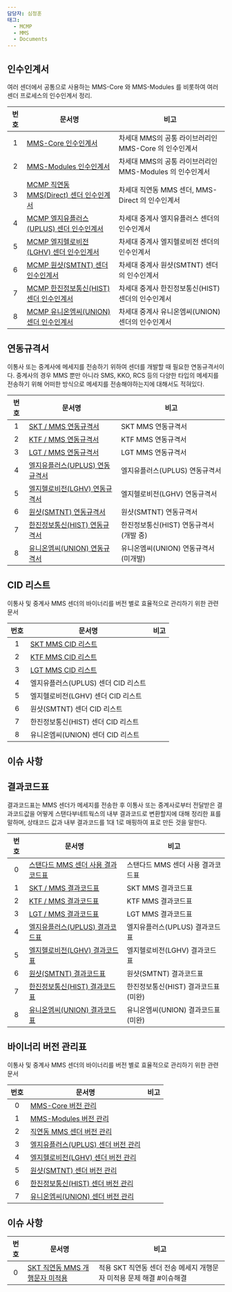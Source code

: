 ```yaml
---
담당자: 심정훈
태그:
  - MCMP
  - MMS
  - Documents
---
```



## 인수인계서

여러 센더에서 공통으로 사용하는 MMS-Core 와 MMS-Modules 를 비롯하여 여러 센더 프로세스의 인수인계서 정리.

| **번호** | <center>**문서명**</center>          | <center>**비고**</center>                |
| :----: | :-------------------------------- | :------------------------------------- |
|   1    | [MMS-Core 인수인계서]()                | 차세대 MMS의 공통 라이브러리인 MMS-Core 의 인수인계서    |
|   2    | [MMS-Modules 인수인계서]()             | 차세대 MMS의 공통 라이브러리인 MMS-Modules 의 인수인계서 |
|   3    | [MCMP 직연동 MMS(Direct) 센더 인수인계서]() | 차세대 직연동 MMS 센더, MMS-Direct 의 인수인계서     |
|   4    | [MCMP 엘지유플러스(UPLUS) 센더 인수인계서]()   | 차세대 중계사 엘지유플러스 센더의 인수인계서               |
|   5    | [MCMP 엘지헬로비전(LGHV) 센더 인수인계서]()    | 차세대 중계사 엘지헬로비전 센더의 인수인계서               |
|   6    | [MCMP 원샷(SMTNT) 센더 인수인계서]()       | 차세대 중계사 원샷(SMTNT) 센더의 인수인계서            |
|   7    | [MCMP 한진정보통신(HIST) 센더 인수인계서]()    | 차세대 중계사 한진정보통신(HIST) 센더의 인수인계서         |
|   8    | [MCMP 유니온엠씨(UNION) 센더 인수인계서]()    | 차세대 중계사 유니온엠씨(UNION) 센더의 인수인계서         |

## 연동규격서

이통사 또는 중계사에 메세지를 전송하기 위하여 센더를 개발할 때 필요한 연동규격서이다. 중계사의 경우 MMS 뿐만 아니라 SMS, KKO, RCS 등의 다양한 타입의 메세지를 전송하기 위해 어떠한 방식으로  메세지를 전송해야하는지에 대해서도 적혀있다.

| **번호** | <center>**문서명**</center>                                                                                                                                                                                                                                                                                                                                                                                                                                                       | <center>**비고**</center>  |
| :----: | :----------------------------------------------------------------------------------------------------------------------------------------------------------------------------------------------------------------------------------------------------------------------------------------------------------------------------------------------------------------------------------------------------------------------------------------------------------------------------- | :----------------------- |
|   1    | [SKT / MMS 연동규격서](obsidian://open?vault=%E1%84%8C%E1%85%A5%E1%86%AB%E1%84%89%E1%85%A9%E1%86%BC%E1%84%80%E1%85%A2%E1%84%87%E1%85%A1%E1%86%AF%E1%84%90%E1%85%B5%E1%86%B7&file=Documents%2F%EC%97%B0%EB%8F%99%EA%B7%9C%EA%B2%A9%EC%84%9C%2F%EC%9D%B4%ED%86%B5%EC%82%AC%2FSKT%2FSKT_VMG_MM7_PROTOCOL_v2.pdf)                                                                                                                                                                       | SKT MMS 연동규격서            |
|   2    | [KTF / MMS 연동규격서](obsidian://open?vault=%E1%84%8C%E1%85%A5%E1%86%AB%E1%84%89%E1%85%A9%E1%86%BC%E1%84%80%E1%85%A2%E1%84%87%E1%85%A1%E1%86%AF%E1%84%90%E1%85%B5%E1%86%B7&file=Documents%2F%EC%97%B0%EB%8F%99%EA%B7%9C%EA%B2%A9%EC%84%9C%2F%EC%9D%B4%ED%86%B5%EC%82%AC%2FKTF%2F%EA%B8%B0%EC%97%85%ED%98%95MMS-%EC%97%B0%EB%8F%99%EA%B7%9C%EA%B2%A9%EC%84%9C(SP)_v1.6f_20211217.pdf)                                                                                               | KTF MMS 연동규격서            |
|   3    | [LGT / MMS 연동규격서](obsidian://open?vault=%E1%84%8C%E1%85%A5%E1%86%AB%E1%84%89%E1%85%A9%E1%86%BC%E1%84%80%E1%85%A2%E1%84%87%E1%85%A1%E1%86%AF%E1%84%90%E1%85%B5%E1%86%B7&file=Documents%2F%EC%97%B0%EB%8F%99%EA%B7%9C%EA%B2%A9%EC%84%9C%2F%EC%9D%B4%ED%86%B5%EC%82%AC%2FLGT%2FMM7_%EC%97%B0%EB%8F%99_%EA%B7%9C%EA%B2%A9%EC%84%9C_v1.9.pdf)                                                                                                                                       | LGT MMS 연동규격서            |
|   4    | [엘지유플러스(UPLUS) 연동규격서](obsidian://open?vault=%E1%84%8C%E1%85%A5%E1%86%AB%E1%84%89%E1%85%A9%E1%86%BC%E1%84%80%E1%85%A2%E1%84%87%E1%85%A1%E1%86%AF%E1%84%90%E1%85%B5%E1%86%B7&file=Documents%2F%EC%97%B0%EB%8F%99%EA%B7%9C%EA%B2%A9%EC%84%9C%2F%EC%A4%91%EA%B3%84%EC%82%AC%2F%EC%97%98%EC%A7%80%20%EC%9C%A0%ED%94%8C%EB%9F%AC%EC%8A%A4%20%3A%20UPLUS%2FLGUPlus_Agent_Manual_2.3.3_2_release.pdf)                                                                                  | 엘지유플러스(UPLUS) 연동규격서      |
|   5    | [엘지헬로비전(LGHV) 연동규격서](obsidian://open?vault=%E1%84%8C%E1%85%A5%E1%86%AB%E1%84%89%E1%85%A9%E1%86%BC%E1%84%80%E1%85%A2%E1%84%87%E1%85%A1%E1%86%AF%E1%84%90%E1%85%B5%E1%86%B7&file=Documents%2F%EC%97%B0%EB%8F%99%EA%B7%9C%EA%B2%A9%EC%84%9C%2F%EC%A4%91%EA%B3%84%EC%82%AC%2F%EC%97%98%EC%A7%80%ED%97%AC%EB%A1%9C%EB%B9%84%EC%A0%84%20%3A%20LGHV%2FLGHV_%EB%A9%94%EC%8B%9C%EC%A7%95_TCP%EC%97%B0%EB%8F%99%EA%B7%9C%EA%B2%A9%EC%84%9C_v1.1.3_20221212.pdf)                          | 엘지헬로비전(LGHV) 연동규격서       |
|   6    | [원샷(SMTNT) 연동규격서](obsidian://open?vault=%E1%84%8C%E1%85%A5%E1%86%AB%E1%84%89%E1%85%A9%E1%86%BC%E1%84%80%E1%85%A2%E1%84%87%E1%85%A1%E1%86%AF%E1%84%90%E1%85%B5%E1%86%B7&file=Documents%2F%EC%97%B0%EB%8F%99%EA%B7%9C%EA%B2%A9%EC%84%9C%2F%EC%A4%91%EA%B3%84%EC%82%AC%2F%EC%9B%90%EC%83%B7%20%3A%20SMTNT%2F%EC%9B%90%EC%83%B7%20%EC%97%B0%EB%8F%99%EA%B7%9C%EA%B2%A9_20240427.pdf)                                                                                               | 원샷(SMTNT) 연동규격서          |
|   7    | [한진정보통신(HIST) 연동규격서](obsidian://open?vault=%E1%84%8C%E1%85%A5%E1%86%AB%E1%84%89%E1%85%A9%E1%86%BC%E1%84%80%E1%85%A2%E1%84%87%E1%85%A1%E1%86%AF%E1%84%90%E1%85%B5%E1%86%B7&file=Documents%2F%EC%97%B0%EB%8F%99%EA%B7%9C%EA%B2%A9%EC%84%9C%2F%EC%A4%91%EA%B3%84%EC%82%AC%2F%ED%95%9C%EC%A7%84%EC%A0%95%EB%B3%B4%ED%86%B5%EC%8B%A0%20%3A%20HIST%2F%ED%95%9C%EC%A7%84%EC%A0%95%EB%B3%B4%ED%86%B5%EC%8B%A0_NGS_Protocol_%EC%97%B0%EB%8F%99%EA%B7%9C%EA%B2%A9%EC%84%9C_V2.0.0.pdf)   | 한진정보통신(HIST) 연동규격서(개발 중) |
|   8    | [유니온엠씨(UNION) 연동규격서](obsidian://open?vault=%E1%84%8C%E1%85%A5%E1%86%AB%E1%84%89%E1%85%A9%E1%86%BC%E1%84%80%E1%85%A2%E1%84%87%E1%85%A1%E1%86%AF%E1%84%90%E1%85%B5%E1%86%B7&file=Documents%2F%EC%97%B0%EB%8F%99%EA%B7%9C%EA%B2%A9%EC%84%9C%2F%EC%A4%91%EA%B3%84%EC%82%AC%2F%EC%9C%A0%EB%8B%88%EC%98%A8%EC%97%A0%EC%94%A8%20%3A%20UNION%2F%EC%9C%A0%EB%8B%88%EC%98%A8%2Bushot%2B%ED%94%84%EB%A1%9C%ED%86%A0%EC%BD%9C%2B%EC%97%B0%EB%8F%99%2B%EB%A7%A4%EB%89%B4%EC%96%BC_2023.pdf) | 유니온엠씨(UNION) 연동규격서(미개발)  |

## CID 리스트

이통사 및 중계사 MMS 센더의 바이너리를 버전 별로 효율적으로 관리하기 위한 관련 문서

| **번호** | <center>**문서명**</center>                                                                                                                                                                                         | <center>**비고**</center> |
| :----: | :--------------------------------------------------------------------------------------------------------------------------------------------------------------------------------------------------------------- | :---------------------- |
|   1    | [SKT MMS CID 리스트](obsidian://open?vault=Transmission-Development-Teams-Repo&file=Documents%2FMCMP%2F%EA%B5%AD%EB%82%B4(Domestic)%2F%EC%84%BC%EB%8D%94%2FMMS%2FCID%2FSKT%20CID%20%EB%A6%AC%EC%8A%A4%ED%8A%B8.pdf) |                         |
|   2    | [KTF MMS CID 리스트](obsidian://open?vault=Transmission-Development-Teams-Repo&file=Documents%2FMCMP%2F%EA%B5%AD%EB%82%B4(Domestic)%2F%EC%84%BC%EB%8D%94%2FMMS%2FCID%2FKTF%20CID%20%EB%A6%AC%EC%8A%A4%ED%8A%B8.pdf) |                         |
|   3    | [LGT MMS CID 리스트](obsidian://open?vault=Transmission-Development-Teams-Repo&file=Documents%2FMCMP%2F%EA%B5%AD%EB%82%B4(Domestic)%2F%EC%84%BC%EB%8D%94%2FMMS%2FCID%2FLGT%20CID%20%EB%A6%AC%EC%8A%A4%ED%8A%B8.pdf) |                         |
|   4    | 엘지유플러스(UPLUS) 센더 CID 리스트                                                                                                                                                                                         |                         |
|   5    | 엘지헬로비전(LGHV) 센더 CID 리스트                                                                                                                                                                                          |                         |
|   6    | 원샷(SMTNT) 센더 CID 리스트                                                                                                                                                                                             |                         |
|   7    | 한진정보통신(HIST) 센더 CID 리스트                                                                                                                                                                                          |                         |
|   8    | 유니온엠씨(UNION) 센더 CID 리스트                                                                                                                                                                                          |                         |


## 이슈 사항
## 결과코드표

결과코드표는 MMS 센더가 메세지를 전송한 후 이통사 또는 중계사로부터 전달받은 결과코드값을 어떻게 스탠다부네트웍스의 내부 결과코드로 변환할지에 대해 정리한 표를 말하며, 상태코드 값과 내부 결과코드를 1대 1로 매핑하여 표로 만든 것을 말한다.

| **번호** | <center>**문서명**</center>                                                                                                                                                                                                                                                                                                                                                                                                                       | <center>**비고**</center> |
| :----: | :--------------------------------------------------------------------------------------------------------------------------------------------------------------------------------------------------------------------------------------------------------------------------------------------------------------------------------------------------------------------------------------------------------------------------------------------- | :---------------------- |
|   0    | [스탠다드 MMS 센더 사용 결과코드표](obsidian://open?vault=Transmission-Development-Teams-Repo&file=Projects%2FMCMP%20(%20Multi%20Channel%20Messaging%20Platform%20)%2F%EA%B5%AD%EB%82%B4(Domestic)%2F%EB%A6%AC%ED%8F%AC%ED%84%B0%2F%EA%B2%B0%EA%B3%BC%EC%BD%94%EB%93%9C%ED%91%9C%2F2.%20MMS%2Fpdf%2F0.%20%EC%8A%A4%ED%83%A0%EB%8B%A4%EB%93%9C%EB%84%A4%ED%8A%B8%EC%9B%8D%EC%8A%A4_MMS_%EB%82%B4%EB%B6%80_%EA%B2%B0%EA%B3%BC%EC%BD%94%EB%93%9C%ED%91%9C.pdf) | 스탠다드 MMS 센더 사용 결과코드표    |
|   1    | [SKT / MMS 결과코드표](obsidian://open?vault=Transmission-Development-Teams-Repo&file=Projects%2FMCMP%20(%20Multi%20Channel%20Messaging%20Platform%20)%2F%EA%B5%AD%EB%82%B4(Domestic)%2F%EB%A6%AC%ED%8F%AC%ED%84%B0%2F%EA%B2%B0%EA%B3%BC%EC%BD%94%EB%93%9C%ED%91%9C%2F2.%20MMS%2Fpdf%2F1.%20%EC%A7%81%EC%97%B0%EB%8F%99_SKT_MMS_%EA%B2%B0%EA%B3%BC%EC%BD%94%EB%93%9C%ED%91%9C.pdf)                                                                  | SKT MMS 결과코드표           |
|   2    | [KTF / MMS 결과코드표](obsidian://open?vault=Transmission-Development-Teams-Repo&file=Projects%2FMCMP%20(%20Multi%20Channel%20Messaging%20Platform%20)%2F%EA%B5%AD%EB%82%B4(Domestic)%2F%EB%A6%AC%ED%8F%AC%ED%84%B0%2F%EA%B2%B0%EA%B3%BC%EC%BD%94%EB%93%9C%ED%91%9C%2F2.%20MMS%2Fpdf%2F2.%20%EC%A7%81%EC%97%B0%EB%8F%99_KTF_MMS_%EA%B2%B0%EA%B3%BC%EC%BD%94%EB%93%9C%ED%91%9C.pdf)                                                                  | KTF MMS 결과코드표           |
|   3    | [LGT / MMS 결과코드표](obsidian://open?vault=Transmission-Development-Teams-Repo&file=Projects%2FMCMP%20(%20Multi%20Channel%20Messaging%20Platform%20)%2F%EA%B5%AD%EB%82%B4(Domestic)%2F%EB%A6%AC%ED%8F%AC%ED%84%B0%2F%EA%B2%B0%EA%B3%BC%EC%BD%94%EB%93%9C%ED%91%9C%2F2.%20MMS%2Fpdf%2F3.%20%EC%A7%81%EC%97%B0%EB%8F%99_LGT_MMS_%EA%B2%B0%EA%B3%BC%EC%BD%94%EB%93%9C%ED%91%9C.pdf)                                                                  | LGT MMS 결과코드표           |
|   4    | [엘지유플러스(UPLUS) 결과코드표](obsidian://open?vault=Transmission-Development-Teams-Repo&file=Projects%2FMCMP%20(%20Multi%20Channel%20Messaging%20Platform%20)%2F%EA%B5%AD%EB%82%B4(Domestic)%2F%EB%A6%AC%ED%8F%AC%ED%84%B0%2F%EA%B2%B0%EA%B3%BC%EC%BD%94%EB%93%9C%ED%91%9C%2F2.%20MMS%2Fpdf%2F4.%20%EC%97%98%EC%A7%80_%EC%9C%A0%ED%94%8C%EB%9F%AC%EC%8A%A4_MMS_%EA%B2%B0%EA%B3%BC%EC%BD%94%EB%93%9C%ED%91%9C.pdf)                                      | 엘지유플러스(UPLUS) 결과코드표     |
|   5    | [엘지헬로비전(LGHV) 결과코드표](obsidian://open?vault=Transmission-Development-Teams-Repo&file=Projects%2FMCMP%20(%20Multi%20Channel%20Messaging%20Platform%20)%2F%EA%B5%AD%EB%82%B4(Domestic)%2F%EB%A6%AC%ED%8F%AC%ED%84%B0%2F%EA%B2%B0%EA%B3%BC%EC%BD%94%EB%93%9C%ED%91%9C%2F2.%20MMS%2Fpdf%2F5.%20%EC%97%98%EC%A7%80%ED%97%AC%EB%A1%9C%EB%B9%84%EC%A0%84_MMS_%EA%B2%B0%EA%B3%BC%EC%BD%94%EB%93%9C%ED%91%9C.pdf)                                        | 엘지헬로비전(LGHV) 결과코드표      |
|   6    | [원샷(SMTNT) 결과코드표](obsidian://open?vault=Transmission-Development-Teams-Repo&file=Projects%2FMCMP%20(%20Multi%20Channel%20Messaging%20Platform%20)%2F%EA%B5%AD%EB%82%B4(Domestic)%2F%EB%A6%AC%ED%8F%AC%ED%84%B0%2F%EA%B2%B0%EA%B3%BC%EC%BD%94%EB%93%9C%ED%91%9C%2F2.%20MMS%2Fpdf%2F6.%20SMTNT_MMS_%EA%B2%B0%EA%B3%BC%EC%BD%94%EB%93%9C%ED%91%9C.pdf)                                                                                            | 원샷(SMTNT) 결과코드표         |
|   7    | [한진정보통신(HIST) 결과코드표](obsidian://open?vault=Transmission-Development-Teams-Repo&file=Projects%2FMCMP%20(%20Multi%20Channel%20Messaging%20Platform%20)%2F%EA%B5%AD%EB%82%B4(Domestic)%2F%EB%A6%AC%ED%8F%AC%ED%84%B0%2F%EA%B2%B0%EA%B3%BC%EC%BD%94%EB%93%9C%ED%91%9C%2F2.%20MMS%2Fpdf%2F7.%20%ED%95%9C%EC%A7%84%EC%A0%95%EB%B3%B4%ED%86%B5%EC%8B%A0(Hist)_MMS_%EA%B2%B0%EA%B3%BC%EC%BD%94%EB%93%9C%ED%91%9C.pdf)                                  | 한진정보통신(HIST) 결과코드표(미완)  |
|   8    | [유니온엠씨(UNION) 결과코드표]()                                                                                                                                                                                                                                                                                                                                                                                                                         | 유니온엠씨(UNION) 결과코드표(미완)  |


## 바이너리 버전 관리표

이통사 및 중계사 MMS 센더의 바이너리를 버전 별로 효율적으로 관리하기 위한 관련 문서

| **번호** | <center>**문서명**</center>   | <center>**비고**</center> |
| :----: | :------------------------- | :---------------------- |
|   0    | [MMS-Core 버전 관리]()         |                         |
|   1    | [MMS-Modules 버전 관리]()      |                         |
|   2    | [직연동 MMS 센더 버전 관리]()       |                         |
|   3    | [엘지유플러스(UPLUS) 센더 버전 관리]() |                         |
|   4    | [엘지헬로비전(LGHV) 센더 버전 관리]()  |                         |
|   5    | [원샷(SMTNT) 센더 버전 관리]()     |                         |
|   6    | [한진정보통신(HIST) 센더 버전 관리]()  |                         |
|   7    | [유니온엠씨(UNION) 센더 버전 관리]()  |                         |


## 이슈 사항

| **번호** | <center>**문서명**<center>                                                                                                                                                                                                                                                                                                                                                                                                                                                                                       | <center>**비고**</center>                   |
| :----: | ------------------------------------------------------------------------------------------------------------------------------------------------------------------------------------------------------------------------------------------------------------------------------------------------------------------------------------------------------------------------------------------------------------------------------------------------------------------------------------------------------------- | ----------------------------------------- |
|   0    | [SKT 직연동 MMS 개행문자 미적용](obsidian://open?vault=Transmission-Development-Teams-Repo&file=Documents%2F%EC%9D%B4%EC%8A%88%2FMCMP%20(%20Multi%20Channel%20Messaging%20Platform%20)%2F%EA%B5%AD%EB%82%B4(Domestic)%2F%EC%84%BC%EB%8D%94%2FMMS%2F2024-08.%20SKT%20%EC%A7%81%EC%97%B0%EB%8F%99%20%EC%84%BC%EB%8D%94%20%EA%B0%9C%ED%96%89%20%EC%A0%81%EC%9A%A9%20%EC%9D%B4%EC%8A%88%2F2024-08.%20SKT%20%EC%A7%81%EC%97%B0%EB%8F%99%20%EC%84%BC%EB%8D%94%20%EA%B0%9C%ED%96%89%20%EC%A0%81%EC%9A%A9%20%EC%9D%B4%EC%8A%88) | 적용 SKT 직연동 센더 전송 메세지 개행문자 미적용 문제 해결 #이슈해결 |

